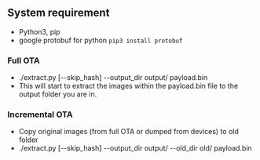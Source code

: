 ## System requirement

- Python3, pip
- google protobuf for python `pip3 install protobuf`

### Full OTA

- ./extract.py [--skip_hash] --output_dir output/ payload.bin
- This will start to extract the images within the payload.bin file to the output folder you are in.

### Incremental OTA

- Copy original images (from full OTA or dumped from devices) to old folder
- ./extract.py [--skip_hash] --output_dir output/ --old_dir old/ payload.bin
